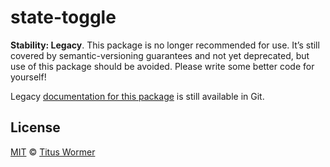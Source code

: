 # state-toggle

**Stability: Legacy**.
This package is no longer recommended for use.
It’s still covered by semantic-versioning guarantees and not yet deprecated, but
use of this package should be avoided.
Please write some better code for yourself!

Legacy [documentation for this package][docs] is still available in Git.

## License

[MIT][license] © [Titus Wormer][author]

<!-- Definitions -->

[license]: license

[author]: https://wooorm.com

[docs]: https://github.com/wooorm/state-toggle/tree/063d450

